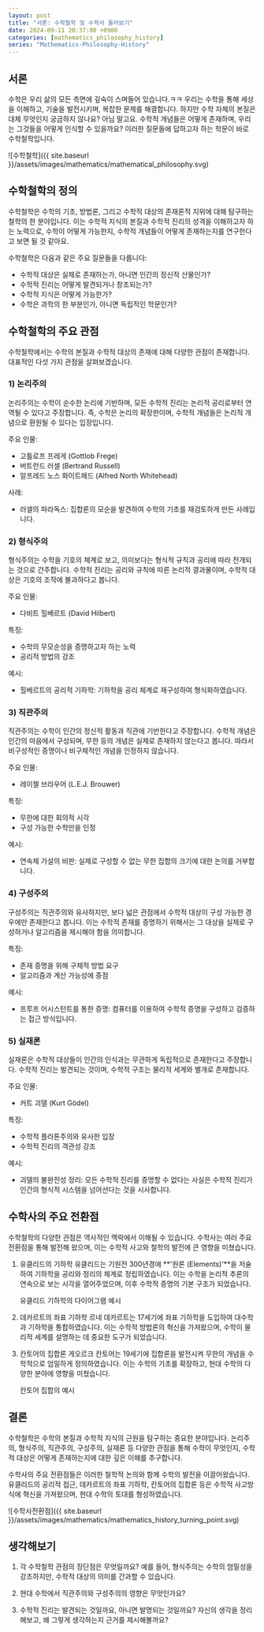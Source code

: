 ```yaml
---
layout: post
title: "서론: 수학철학 및 수학사 둘러보기"
date: 2024-09-11 20:37:00 +0900
categories: [mathematics_philosophy_history]
series: "Mathematics-Philosophy-History"
---
```



## 서론
수학은 우리 삶의 모든 측면에 깊숙이 스며들어 있습니다.ㅋㅋ 우리는 수학을 통해 세상을 이해하고, 기술을 발전시키며, 복잡한 문제를 해결합니다. 하지만 수학 자체의 본질은 대체 무엇인지 궁금하지 않나요? 아님 말고요. 수학적 개념들은 어떻게 존재하며, 우리는 그것들을 어떻게 인식할 수 있을까요? 이러한 질문들에 답하고자 하는 학문이 바로 수학철학입니다.

![수학철학]({{ site.baseurl }}/assets/images/mathematics/mathematical_philosophy.svg)

## 수학철학의 정의
수학철학은 수학의 기초, 방법론, 그리고 수학적 대상의 존재론적 지위에 대해 탐구하는 철학의 한 분야입니다. 이는 수학적 지식의 본질과 수학적 진리의 성격을 이해하고자 하는 노력으로, 수학이 어떻게 가능한지, 수학적 개념들이 어떻게 존재하는지를 연구한다고 보면 될 것 같아요.

수학철학은 다음과 같은 주요 질문들을 다룹니다:

- 수학적 대상은 실제로 존재하는가, 아니면 인간의 정신적 산물인가?
- 수학적 진리는 어떻게 발견되거나 창조되는가?
- 수학적 지식은 어떻게 가능한가?
- 수학은 과학의 한 부분인가, 아니면 독립적인 학문인가?

## 수학철학의 주요 관점
수학철학에서는 수학의 본질과 수학적 대상의 존재에 대해 다양한 관점이 존재합니다. 대표적인 다섯 가지 관점을 살펴보겠습니다.

### 1) 논리주의
논리주의는 수학이 순수한 논리에 기반하며, 모든 수학적 진리는 논리적 공리로부터 연역될 수 있다고 주장합니다. 즉, 수학은 논리의 확장판이며, 수학적 개념들은 논리적 개념으로 환원될 수 있다는 입장입니다.

주요 인물:
- 고틀로프 프레게 (Gottlob Frege)
- 버트런드 러셀 (Bertrand Russell)
- 알프레드 노스 화이트헤드 (Alfred North Whitehead)

사례:
- 러셀의 파라독스: 집합론의 모순을 발견하여 수학의 기초를 재검토하게 만든 사례입니다.

### 2) 형식주의
형식주의는 수학을 기호의 체계로 보고, 의미보다는 형식적 규칙과 공리에 따라 전개되는 것으로 간주합니다. 수학적 진리는 공리와 규칙에 따른 논리적 결과물이며, 수학적 대상은 기호의 조작에 불과하다고 봅니다.

주요 인물:
- 다비트 힐베르트 (David Hilbert)

특징:
- 수학의 무모순성을 증명하고자 하는 노력
- 공리적 방법의 강조

예시:
- 힐베르트의 공리적 기하학: 기하학을 공리 체계로 재구성하여 형식화하였습니다.

### 3) 직관주의
직관주의는 수학이 인간의 정신적 활동과 직관에 기반한다고 주장합니다. 수학적 개념은 인간의 마음에서 구성되며, 무한 등의 개념은 실제로 존재하지 않는다고 봅니다. 따라서 비구성적인 증명이나 비구체적인 개념을 인정하지 않습니다.

주요 인물:
- 레이첼 브라우어 (L.E.J. Brouwer)

특징:
- 무한에 대한 회의적 시각
- 구성 가능한 수학만을 인정

예시:
- 연속체 가설의 비판: 실제로 구성할 수 없는 무한 집합의 크기에 대한 논의를 거부합니다.

### 4) 구성주의
구성주의는 직관주의와 유사하지만, 보다 넓은 관점에서 수학적 대상이 구성 가능한 경우에만 존재한다고 봅니다. 이는 수학적 존재를 증명하기 위해서는 그 대상을 실제로 구성하거나 알고리즘을 제시해야 함을 의미합니다.

특징:
- 존재 증명을 위해 구체적 방법 요구
- 알고리즘과 계산 가능성에 중점

예시:
- 프루프 어시스턴트를 통한 증명: 컴퓨터를 이용하여 수학적 증명을 구성하고 검증하는 접근 방식입니다.

### 5) 실재론
실재론은 수학적 대상들이 인간의 인식과는 무관하게 독립적으로 존재한다고 주장합니다. 수학적 진리는 발견되는 것이며, 수학적 구조는 물리적 세계와 별개로 존재합니다.

주요 인물:
- 커트 괴델 (Kurt Gödel)

특징:
- 수학적 플라톤주의와 유사한 입장
- 수학적 진리의 객관성 강조

예시:
- 괴델의 불완전성 정리: 모든 수학적 진리를 증명할 수 없다는 사실은 수학적 진리가 인간의 형식적 시스템을 넘어선다는 것을 시사합니다.

## 수학사의 주요 전환점
수학철학의 다양한 관점은 역사적인 맥락에서 이해될 수 있습니다. 수학사는 여러 주요 전환점을 통해 발전해 왔으며, 이는 수학적 사고와 철학의 발전에 큰 영향을 미쳤습니다.

1. 유클리드의 기하학
   유클리드는 기원전 300년경에 **'원론 (Elements)'**을 저술하여 기하학을 공리와 정리의 체계로 정립하였습니다. 이는 수학을 논리적 추론의 연속으로 보는 시각을 열어주었으며, 이후 수학적 증명의 기본 구조가 되었습니다.

   유클리드 기하학의 다이어그램 예시

2. 데카르트의 좌표 기하학
   르네 데카르트는 17세기에 좌표 기하학을 도입하여 대수학과 기하학을 통합하였습니다. 이는 수학적 방법론의 혁신을 가져왔으며, 수학이 물리적 세계를 설명하는 데 중요한 도구가 되었습니다.

3. 칸토어의 집합론
   게오르크 칸토어는 19세기에 집합론을 발전시켜 무한의 개념을 수학적으로 엄밀하게 정의하였습니다. 이는 수학의 기초를 확장하고, 현대 수학의 다양한 분야에 영향을 미쳤습니다.

   칸토어 집합의 예시

## 결론
수학철학은 수학의 본질과 수학적 지식의 근원을 탐구하는 중요한 분야입니다. 논리주의, 형식주의, 직관주의, 구성주의, 실재론 등 다양한 관점을 통해 수학이 무엇인지, 수학적 대상은 어떻게 존재하는지에 대한 깊은 이해를 추구합니다.

수학사의 주요 전환점들은 이러한 철학적 논의와 함께 수학의 발전을 이끌어왔습니다. 유클리드의 공리적 접근, 데카르트의 좌표 기하학, 칸토어의 집합론 등은 수학적 사고방식에 혁신을 가져왔으며, 현대 수학의 토대를 형성하였습니다.

![수학사전환점]({{ site.baseurl }}/assets/images/mathematics/mathematics_history_turning_point.svg)

## 생각해보기
1. 각 수학철학 관점의 장단점은 무엇일까요?
   예를 들어, 형식주의는 수학의 엄밀성을 강조하지만, 수학적 대상의 의미를 간과할 수 있습니다.

2. 현대 수학에서 직관주의와 구성주의의 영향은 무엇인가요?


3. 수학적 진리는 발견되는 것일까요, 아니면 발명되는 것일까요?
   자신의 생각을 정리해보고, 왜 그렇게 생각하는지 근거를 제시해볼까요?